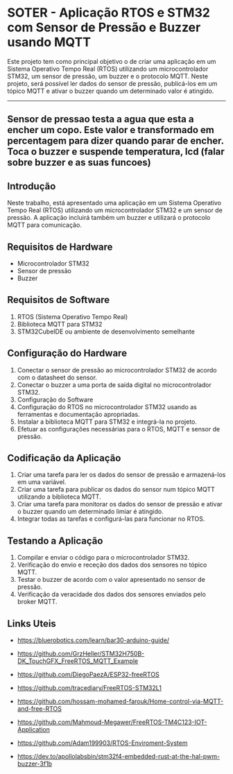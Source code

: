 # SOTER - Aplicação RTOS e STM32 com Sensor de Pressão e Buzzer usando MQTT

Este projeto tem como principal objetivo o de criar uma aplicação em um Sistema Operativo Tempo Real (RTOS) utilizando um microcontrolador STM32, um sensor de pressão, um buzzer e o protocolo MQTT. Neste projeto, será possível ler dados do sensor de pressão, publicá-los em um tópico MQTT e ativar o buzzer quando um determinado valor é atingido.

-------
Sensor de pressao testa a agua que esta a encher um copo. Este valor e transformado em percentagem para dizer quando parar de encher. Toca o buzzer e suspende temperatura, lcd (falar sobre buzzer e as suas funcoes)
-------
## Introdução
Neste trabalho, está apresentado uma aplicação em um Sistema Operativo Tempo Real (RTOS) utilizando um microcontrolador STM32 e um sensor de pressão. A aplicação incluirá também um buzzer e utilizará o protocolo MQTT para comunicação.

## Requisitos de Hardware
- Microcontrolador STM32
- Sensor de pressão
- Buzzer

## Requisitos de Software
1. RTOS (Sistema Operativo Tempo Real)
2. Biblioteca MQTT para STM32
3. STM32CubeIDE ou ambiente de desenvolvimento semelhante

## Configuração do Hardware
1. Conectar o sensor de pressão ao microcontrolador STM32 de acordo com o datasheet do sensor.
2. Conectar o buzzer a uma porta de saída digital no microcontrolador STM32.
3. Configuração do Software
4. Configuração do RTOS no microcontrolador STM32 usando as ferramentas e documentação apropriadas.
5. Instalar a biblioteca MQTT para STM32 e integrá-la no projeto.
6. Efetuar as configurações necessárias para o RTOS, MQTT e sensor de pressão.

## Codificação da Aplicação
1. Criar uma tarefa para ler os dados do sensor de pressão e armazená-los em uma variável.
2. Criar uma tarefa para publicar os dados do sensor num tópico MQTT utilizando a biblioteca MQTT.
3. Criar uma tarefa para monitorar os dados do sensor de pressão e ativar o buzzer quando um determinado limiar é atingido.
4. Integrar todas as tarefas e configurá-las para funcionar no RTOS.

## Testando a Aplicação
1. Compilar e enviar o código para o microcontrolador STM32.
2. Verificação do envio e receção dos dados dos sensores no tópico MQTT.
3. Testar o buzzer de acordo com o valor apresentado no sensor de pressão.
4. Verificação da veracidade dos dados dos sensores enviados pelo broker MQTT. 


## Links Uteis
- https://bluerobotics.com/learn/bar30-arduino-guide/
- https://github.com/GrzHeller/STM32H750B-DK_TouchGFX_FreeRTOS_MQTT_Example
- https://github.com/DiegoPaezA/ESP32-freeRTOS
- https://github.com/tracediary/FreeRTOS-STM32L1
- https://github.com/hossam-mohamed-farouk/Home-control-via-MQTT-and-free-RTOS
- https://github.com/Mahmoud-Megawer/FreeRTOS-TM4C123-IOT-Application
- https://github.com/Adam199903/RTOS-Enviroment-System

- https://dev.to/apollolabsbin/stm32f4-embedded-rust-at-the-hal-pwm-buzzer-3f1b
